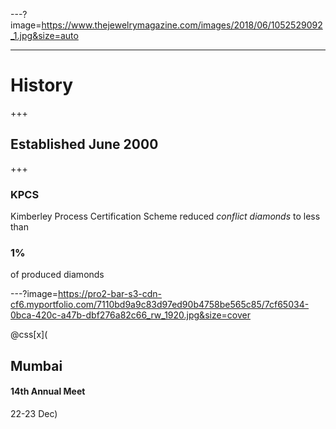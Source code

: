 ---?image=https://www.thejewelrymagazine.com/images/2018/06/1052529092_1.jpg&size=auto

---
# History
+++
## Established June 2000
+++
### KPCS
Kimberley Process Certification Scheme reduced *conflict diamonds* to less than 
### 1%
of produced diamonds

---?image=https://pro2-bar-s3-cdn-cf6.myportfolio.com/7110bd9a9c83d97ed90b4758be565c85/7cf65034-0bca-420c-a47b-dbf276a82c66_rw_1920.jpg&size=cover

@css[x](<h2> Mumbai </h2>
<h4> 14th Annual Meet </h4>
22-23 Dec)
